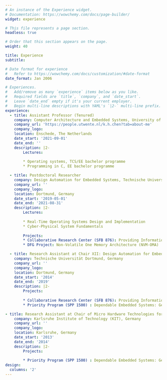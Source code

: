 ```yaml
---
# An instance of the Experience widget.
# Documentation: https://wowchemy.com/docs/page-builder/
widget: experience

# This file represents a page section.
headless: true

# Order that this section appears on the page.
weight: 40

title: Experience
subtitle:

# Date format for experience
#   Refer to https://wowchemy.com/docs/customization/#date-format
date_format: Jan 2006

# Experiences.
#   Add/remove as many `experience` items below as you like.
#   Required fields are `title`, `company`, and `date_start`.
#   Leave `date_end` empty if it's your current employer.
#   Begin multi-line descriptions with YAML's `|2-` multi-line prefix.
experience:
  - title: Assistant Professor (Tenured)
    company: Computer Architecture and Embedded Systems, University of Twente
    company_url: 'https://people.utwente.nl/k.h.chen?tab=about-me'
    company_logo: 
    location: Enschede, The Netherlands
    date_start: '2021-09-01'
    date_end: ''
    description: |2-
        Lectures:
        
        * Operating systems, TCS/EE bachelor programme
        * Programming in C, EE bachelor programme

  - title: Postdoctoral Researcher 
    company: Design Automation for Embedded Systems, Technische Universität Dortmund
    company_url: ''
    company_logo: 
    location: Dortmund, Germany
    date_start: '2019-05-01'
    date_end: '2021-08-31'
    description: |2-
        Lectures:
        
        * Real-Time Operating Systems Design and Implementation
        * Cyber-Physical System Fundamentals
        
        Projects:
        * Collaborative Research Center (SFB 876): Providing Information by Resource-Constrained
        * DFG Project: Non-Volatile One Memory Architecture (NVM-OMA)

  - title: Research Assistant at Chair XII: Design Automation for Embedded Systems
    company: Technische Universität Dortmund, Germany
    company_url: ''
    company_logo: 
    location: Dortmund, Germany
    date_start: '2014'
    date_end: '2019'
    description: |2-
        Projects:
        
        * Collaborative Research Center (SFB 876): Providing Information by Resource-Constrained
        * Priority Program (SPP 1500) : Dependable Embedded Systems: Generating and Executing Dependable Application Software on UnReliable Embedded Systems

- title: Research Assistant at Chair of Micro Hardware Technologies for Automation
    company: Karlsruhe Institute of Technology (KIT), Germany
    company_url: ''
    company_logo: 
    location: Karlsruhe, Germany
    date_start: '2013'
    date_end: '2014'
    description: |2-
        Projects:
        
        * Priority Program (SPP 1500) : Dependable Embedded Systems: Generating and Executing Dependable Application Software on UnReliable Embedded Systems
design:
  columns: '2'
---
```

